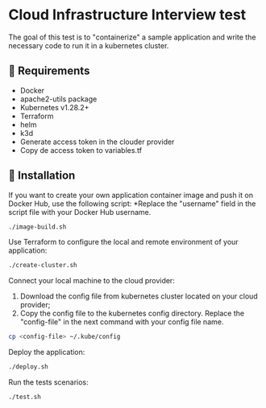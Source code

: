 # Cloud Infrastructure Interview test

The goal of this test is to "containerize" a sample application and write the necessary code to run it in a kubernetes cluster.

## 🛑 Requirements

- Docker
- apache2-utils package
- Kubernetes v1.28.2+
- Terraform 
- helm
- k3d
- Generate access token in the clouder provider
- Copy de access token to variables.tf

## 🚀 Installation

If you want to create your own application container image and push it on Docker Hub, use the following script: 
*Replace the "username" field in the script file with your Docker Hub username.

```bash
./image-build.sh
```

Use Terraform to configure the local and remote environment of your application:
 
```bash
./create-cluster.sh
```

Connect your local machine to the cloud provider:

1. Download the config file from kubernetes cluster located on your cloud provider;
2. Copy the config file to the kubernetes config directory. Replace the "config-file" in the next command with your config file name.

```bash
cp <config-file> ~/.kube/config
```

Deploy the application:

```bash
./deploy.sh
```
Run the tests scenarios:

```bash
./test.sh
```
